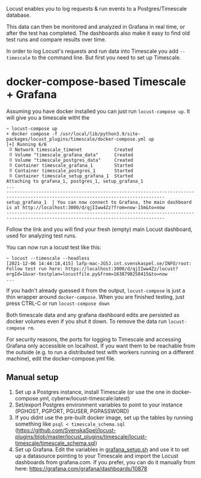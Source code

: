 Locust enables you to log requests & run events to a Postgres/Timescale database.

This data can then be monitored and analyzed in Grafana in real time, or after the test has completed. The dashboards also make it easy to find old test runs and compare results over time.

In order to log Locust's requests and run data into Timescale you add `--timescale` to the command line. But first you need to set up Timescale.

# docker-compose-based Timescale + Grafana

Assuming you have docker installed you can just run `locust-compose up`. It will give you a timescale witht the 

```
~ locust-compose up
+ docker compose -f /usr/local/lib/python3.9/site-packages/locust_plugins/timescale/docker-compose.yml up
[+] Running 6/6
 ⠿ Network timescale_timenet            Created
 ⠿ Volume "timescale_grafana_data"      Created
 ⠿ Volume "timescale_postgres_data"     Created
 ⠿ Container timescale_grafana_1        Started
 ⠿ Container timescale_postgres_1       Started
 ⠿ Container timescale_setup_grafana_1  Started
Attaching to grafana_1, postgres_1, setup_grafana_1
...
---------------------------------------------------------------------------------------------------------------------------------
setup_grafana_1  | You can now connect to Grafana, the main dashboard is at http://localhost:3000/d/qjIIww4Zz?from=now-15m&to=now
---------------------------------------------------------------------------------------------------------------------------------
```

Follow the link and you will find your fresh (empty) main Locust dashboard, used for analyzing test runs.

You can now run a locust test like this:

```
~ locust --timescale --headless
[2021-12-06 14:44:18,415] lafp-mac-JG5J.int.svenskaspel.se/INFO/root: Follow test run here: https://localhost:3000/d/qjIIww4Zz/locust?orgId=1&var-testplan=locustfile.py&from=1638798258415&to=now
...
```

If you hadn't already guessed it from the output, `locust-compose` is just a thin wrapper around `docker-compose`. When you are finished testing, just press CTRL-C or run `locust-compose down`

Both timescale data and any grafana dashboard edits are persisted as docker volumes even if you shut it down. To remove the data run `locust-compose rm`.

For security reasons, the ports for logging to Timescale and accessing Grafana only accessible on localhost. If you want them to be reachable from the outside (e.g. to run a distributed test with workers running on a different machine), edit the docker-compose.yml file.

## Manual setup

1. Set up a Postgres instance, install Timescale (or use the one in docker-compose.yml, cyberw/locust-timescale:latest)
2. Set/export Postgres environment variables to point to your instance (PGHOST, PGPORT, PGUSER, PGPASSWORD)
3. If you didnt use the pre-built docker image, set up the tables by running something like `psql < timescale_schema.sql` (https://github.com/SvenskaSpel/locust-plugins/blob/master/locust_plugins/timescale/locust-timescale/timescale_schema.sql)
4. Set up Grafana. Edit the variables in [grafana_setup.sh](locust-timescale/grafana_setup.sh) and use it to set up a datasource pointing to your Timescale and import the Locust dashboards from grafana.com. If you prefer, you can do it manually from here: https://grafana.com/grafana/dashboards/10878
